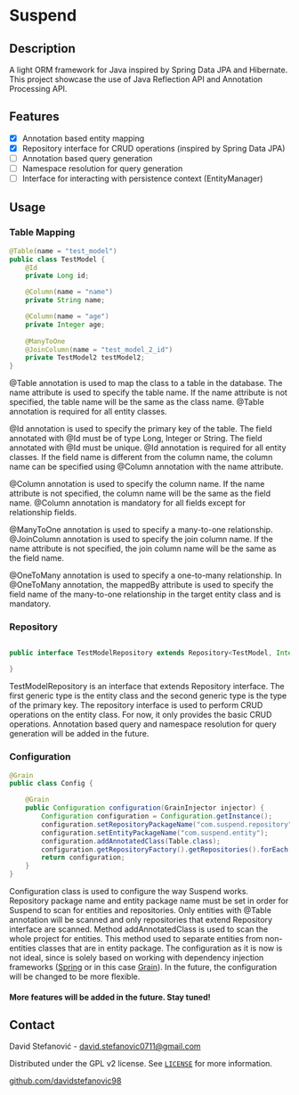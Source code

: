 # Suspend

## Description
A light ORM framework for Java inspired by Spring Data JPA and Hibernate.
This project showcase the use of Java Reflection API and Annotation Processing API.

## Features
- [x] Annotation based entity mapping
- [x] Repository interface for CRUD operations (inspired by Spring Data JPA)
- [ ] Annotation based query generation
- [ ] Namespace resolution for query generation
- [ ] Interface for interacting with persistence context (EntityManager)

## Usage
### Table Mapping
```java
@Table(name = "test_model")
public class TestModel {
    @Id
    private Long id;

    @Column(name = "name")
    private String name;

    @Column(name = "age")
    private Integer age;
    
    @ManyToOne
    @JoinColumn(name = "test_model_2_id")
    private TestModel2 testModel2;
}
```
@Table annotation is used to map the class to a table in the database. The name attribute is used to specify the table name. If the name attribute is not specified, the table name will be the same as the class name.
@Table annotation is required for all entity classes.

@Id annotation is used to specify the primary key of the table. The field annotated with @Id must be of type Long, Integer or String. The field annotated with @Id must be unique. @Id annotation is required for all entity classes.
If the field name is different from the column name, the column name can be specified using @Column annotation with the name attribute.

@Column annotation is used to specify the column name. If the name attribute is not specified, the column name will be the same as the field name.
@Column annotation is mandatory for all fields except for relationship fields.

@ManyToOne annotation is used to specify a many-to-one relationship. @JoinColumn annotation is used to specify the join column name. If the name attribute is not specified, the join column name will be the same as the field name.

@OneToMany annotation is used to specify a one-to-many relationship. In @OneToMany annotation, the mappedBy attribute is used to specify the field name of the many-to-one relationship in the target entity class and is mandatory.

### Repository
```java

public interface TestModelRepository extends Repository<TestModel, Integer> {

}
```

TestModelRepository is an interface that extends Repository interface. The first generic type is the entity class and the second generic type is the type of the primary key. The repository interface is used to perform CRUD operations on the entity class.
For now, it only provides the basic CRUD operations. Annotation based query and namespace resolution for query generation will be added in the future.

### Configuration
```java
@Grain
public class Config {

    @Grain
    public Configuration configuration(GrainInjector injector) {
        Configuration configuration = Configuration.getInstance();
        configuration.setRepositoryPackageName("com.suspend.repository");
        configuration.setEntityPackageName("com.suspend.entity");
        configuration.addAnnotatedClass(Table.class);
        configuration.getRepositoryFactory().getRepositories().forEach(injector::inject);
        return configuration;
    }
}
```
Configuration class is used to configure the way Suspend works. Repository package name and entity package name must be set in order for Suspend to scan for entities and repositories.
Only entities with @Table annotation will be scanned and only repositories that extend Repository interface are scanned.
Method addAnnotatedClass is used to scan the whole project for entities. This method used to separate entities from non-entities classes that are in entity package.
The configuration as it is now is not ideal, since is solely based on working with dependency injection frameworks ([Spring](https://github.com/spring-projects/spring-framework) or in this case [Grain](https://github.com/7aske/grain)). In the future, the configuration will be changed to be more flexible.

#### More features will be added in the future. Stay tuned!

## Contact
David Stefanović - [david.stefanovic0711@gmail.com](mailto:)

Distributed under the GPL v2 license. See [```LICENSE```](https://github.com/davidstefanovic98/suspend/blob/master/LICENSE) for more information.

[github.com/davidstefanovic98](https://github.com/davidstefanovic98)